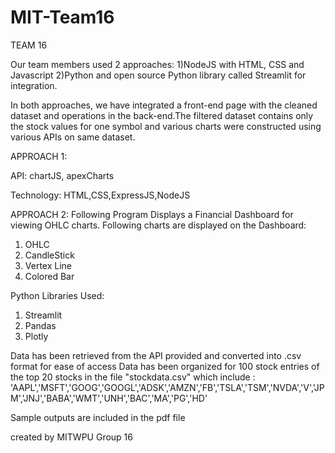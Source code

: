 # MIT-Team16

TEAM 16

Our team members used 2 approaches: 1)NodeJS with HTML, CSS and Javascript 2)Python and  open source Python library called Streamlit for integration.

In both approaches, we have integrated a front-end page with the cleaned dataset and operations in the back-end.The filtered dataset contains only the stock values for one symbol and various charts were constructed using various APIs on same dataset.

APPROACH 1:

API: chartJS, apexCharts

Technology: HTML,CSS,ExpressJS,NodeJS

APPROACH 2:
Following Program Displays a Financial Dashboard for viewing OHLC charts.
Following charts are displayed on the Dashboard:
1. OHLC
2. CandleStick
3. Vertex Line
4. Colored Bar

Python Libraries Used:
1. Streamlit
2. Pandas
3. Plotly

Data has been retrieved from the API provided and converted into .csv format for ease of access
Data has been organized for 100 stock entries of the top 20 stocks in the file "stockdata.csv" which include :
'AAPL','MSFT','GOOG','GOOGL','ADSK','AMZN','FB','TSLA','TSM','NVDA','V','JPM','JNJ','BABA','WMT','UNH','BAC','MA','PG','HD'

Sample outputs are included in the pdf file

created by  MITWPU Group 16

